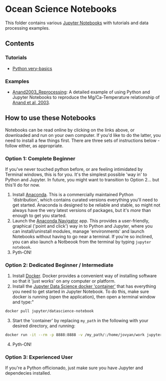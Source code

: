 # Ocean Science Notebooks

This folder contains various [Jupyter Notebooks](http://jupyter.org/) with tutorials and data processing examples.

## Contents

### Tutorials
* [Python very-basics](Tutorials/Python_Very_Basics.ipynb)

### Examples
* [Anand2003_Reprocessing](Examples/Anand2003_Reprocessing.ipynb): A detailed example of using Python and Jupyter Notebooks to reproduce the Mg/Ca-Temperature relationship of [Anand et al, 2003](http://dx.doi.org/10.1029/2002PA000846).

## How to use these Notebooks

Notebooks can be read online by clicking on the links above, or downloaded and run on your own computer. If you'd like to do the latter, you need to install a few things first. There are three sets of instructions below - follow either, as appropriate.

### Option 1: Complete Beginner

If you've never touched python before, or are feeling intimidated by Terminal windows, this is for you. It's the simplest possible 'way in' to Python and Jupyter. In future, you might want to transition to Option 2... but this'll do for now.

1. Install [Anaconda](https://www.continuum.io/downloads).
    This is a commercially maintained Python 'distribution', which contains curated versions everything you'll need to get started. Anaconda is designed to be reliable and stable, so might not always have the very latest versions of packages, but it's *more* than enough to get you started.
2. Launch the [Anaconda Navigator](https://docs.continuum.io/anaconda/navigator/) app.
    This provides a user-friendly, graphical ('point and click') way in to Python and Jupyter, where you can install/uninstall modules, manage 'environments' and launch Notebooks without having to go near a terminal. If you're so inclined, you can also launch a Notbeook from the terminal by typing `jupyter notebook`.
3. Pyth-ON!


### Option 2: Dedicated Beginner / Intermediate

1. Install [Docker](https://www.docker.com/).
    Docker provides a convenient way of installing software so that it 'just works' on any computer or platform.
2. Install the [Jupyter Data Science docker 'container'](https://hub.docker.com/r/jupyter/datascience-notebook/) that has everything you need to get started in Jupyter Notebook. To do this, make sure docker is running (open the application), then open a terminal window and type:"
```bash
docker pull jupyter/datascience-notebook
```
3. Start the 'container' by replacing `my_path` in the following with your desired directory, and running:
```bash
docker run -it --rm -p 8888:8888 -v /my_path/:/home/jovyan/work jupyter/datascience-notebook
```
4. Pyth-ON!

### Option 3: Experienced User
If you're a Python officionado, just make sure you have Jupyter and dependecies installed.

